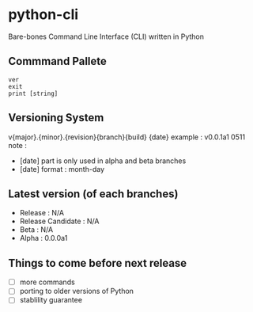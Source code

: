 # python-cli
Bare-bones Command Line Interface (CLI) written in Python

## Commmand Pallete
```
ver
exit
print [string]
```

## Versioning System
v{major}.{minor}.{revision}{branch}{build} {date}
example : v0.0.1a1 0511
note : 
- [date] part is only used in alpha and beta branches
- [date] format : month-day

## Latest version (of each branches)
- Release : N/A
- Release Candidate : N/A
- Beta : N/A
- Alpha : 0.0.0a1

## Things to come before next release
- [ ] more commands
- [ ] porting to older versions of Python
- [ ] stablility guarantee
